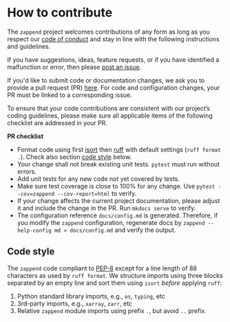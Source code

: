 # How to contribute

The `zappend` project welcomes contributions of any form
as long as you respect our [code of conduct](CODE_OF_CONDUCT.md) and stay 
in line with the following instructions and guidelines.

If you have suggestions, ideas, feature requests, or if you have identified
a malfunction or error, then please 
[post an issue](https://github.com/bcdev/zappend/issues). 

If you'd like to submit code or documentation changes, we ask you to provide a 
pull request (PR) 
[here](https://github.com/bcdev/zappend/pulls). 
For code and configuration changes, your PR must be linked to a 
corresponding issue. 

To ensure that your code contributions are consistent with our project’s
coding guidelines, please make sure all applicable items of the following 
checklist are addressed in your PR.  

**PR checklist**

* Format code using first [isort](https://pycqa.github.io/isort/) 
  then [ruff](https://black.readthedocs.io/) with default settings
  (`ruff format .`).
  Check also section [code style](#code-style) below.
* Your change shall not break existing unit tests.
  `pytest` must run without errors.
* Add unit tests for any new code not yet covered by tests.
* Make sure test coverage is close to 100% for any change.
  Use `pytest --cov=zappend --cov-report=html` to verify.
* If your change affects the current project documentation,
  please adjust it and include the change in the PR.
  Run `mkdocs serve` to verify. 
* The configuration reference `docs/config.md` is generated.
  Therefore, if you modify the `zappend` configuration, 
  regenerate docs by `zappend --help-config md > docs/config.md`
  and verify the output.

## Code style

The `zappend` code compliant to [PEP-8](https://pep8.org/) except for a line 
length of 88 characters as used by `ruff format`.
We structure imports using three blocks separated by an empty 
line and sort them using `isort` _before_ applying `ruff`:

1. Python standard library imports, e.g., `os`, `typing`, etc
2. 3rd-party imports, e.g., `xarray`, `zarr`, etc
3. Relative `zappend` module imports using prefix `.`, but 
   avoid `..` prefix.

